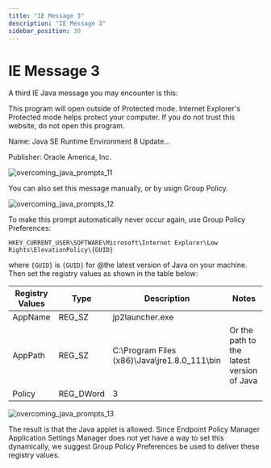```yaml
---
title: "IE Message 3"
description: "IE Message 3"
sidebar_position: 30
---
```


# IE Message 3

A third IE Java message you may encounter is this:

This program will open outside of Protected mode. Internet Explorer's Protected mode helps protect
your computer. If you do not trust this website, do not open this program.

Name: Java SE Runtime Environment 8 Update…

Publisher: Oracle America, Inc.

![overcoming_java_prompts_11](/images/endpointpolicymanager/javaenterpriserules/prompts/internetexplorer/overcoming_java_prompts_11.webp)

You can also set this message manually, or by usign Group Policy.

![overcoming_java_prompts_12](/images/endpointpolicymanager/javaenterpriserules/prompts/internetexplorer/overcoming_java_prompts_12.webp)

To make this prompt automatically never occur again, use Group Policy Preferences:

```
HKEY_CURRENT_USER\SOFTWARE\Microsoft\Internet Explorer\Low Rights\ElevationPolicy\{GUID}
```

where `{GUID}` is `{GUID}` for @the latest version of Java on your machine. Then set the registry
values as shown in the table below:

| Registry Values | Type      | Description                                  | Notes                                     |
| --------------- | --------- | -------------------------------------------- | ----------------------------------------- |
| AppName         | REG_SZ    | jp2launcher.exe                              |                                           |
| AppPath         | REG_SZ    | C:\Program Files (x86)\Java\jre1.8.0_111\bin | Or the path to the latest version of Java |
| Policy          | REG_DWord | 3                                            |                                           |

![overcoming_java_prompts_13](/images/endpointpolicymanager/javaenterpriserules/prompts/internetexplorer/overcoming_java_prompts_13.webp)

The result is that the Java applet is allowed. Since Endpoint Policy Manager Application Settings
Manager does not yet have a way to set this dynamically, we suggest Group Policy Preferences be used
to deliver these registry values.

